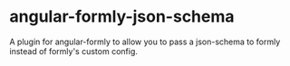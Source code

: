 # angular-formly-json-schema
A plugin for angular-formly to allow you to pass a json-schema to formly instead of formly's custom config.
